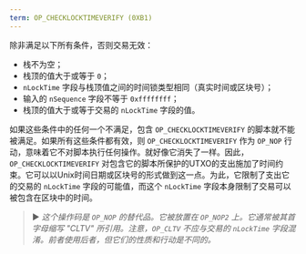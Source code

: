 ```yaml
---
term: OP_CHECKLOCKTIMEVERIFY (0XB1)
---
```


除非满足以下所有条件，否则交易无效：
* 栈不为空；
* 栈顶的值大于或等于 `0`；
* `nLockTime` 字段与栈顶值之间的时间锁类型相同（真实时间或区块号）；
* 输入的 `nSequence` 字段不等于 `0xffffffff`；
* 栈顶的值大于或等于交易的 `nLockTime` 字段的值。

如果这些条件中的任何一个不满足，包含 `OP_CHECKLOCKTIMEVERIFY` 的脚本就不能被满足。如果所有这些条件都有效，则 `OP_CHECKLOCKTIMEVERIFY` 作为 `OP_NOP` 行动，意味着它不对脚本执行任何操作。就好像它消失了一样。因此，`OP_CHECKLOCKTIMEVERIFY` 对包含它的脚本所保护的UTXO的支出施加了时间约束。它可以以Unix时间日期或区块号的形式做到这一点。为此，它限制了支出它的交易的 `nLockTime` 字段的可能值，而这个 `nLockTime` 字段本身限制了交易可以被包含在区块中的时间。

> ► *这个操作码是 `OP_NOP` 的替代品。它被放置在 `OP_NOP2` 上。它通常被其首字母缩写 "CLTV" 所引用。注意，`OP_CLTV` 不应与交易的 `nLockTime` 字段混淆。前者使用后者，但它们的性质和行动是不同的。*